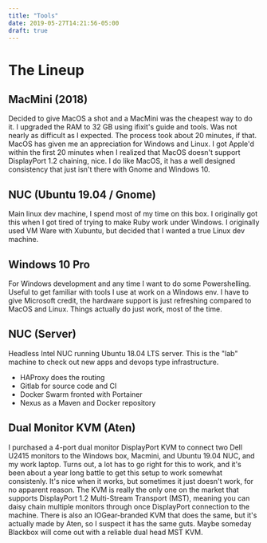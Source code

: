 ```yaml
---
title: "Tools"
date: 2019-05-27T14:21:56-05:00
draft: true
---
```


# The Lineup

## MacMini (2018)

Decided to give MacOS a shot and a MacMini was the cheapest way to do it. I upgraded the RAM to 32 GB using ifixit's guide and tools. Was not nearly as difficult as I expected. The process took about 20 minutes, if that.  MacOS has given me an appreciation for Windows and Linux.  I got Apple'd within the first 20 minutes when I realized that MacOS doesn't support DisplayPort 1.2 chaining, nice. I do like MacOS, it has a well designed consistency that just isn't there with Gnome and Windows 10.

## NUC (Ubuntu 19.04 / Gnome)

Main linux dev machine, I spend most of my time on this box.  I originally got this when I got tired of trying to make Ruby work under Windows.  I originally used VM Ware with Xubuntu, but decided that I wanted a true Linux dev machine.

## Windows 10 Pro

For Windows development and any time I want to do some Powershelling. Useful to get familiar with tools I use at work on a Windows env. I have to give Microsoft credit, the hardware support is just refreshing compared to MacOS and Linux. Things actually do just work, most of the time.

## NUC (Server)

Headless Intel NUC running Ubuntu 18.04 LTS server.  This is the "lab" machine to check out new apps and devops type infrastructure.

- HAProxy does the routing
- Gitlab for source code and CI
- Docker Swarm fronted with Portainer
- Nexus as a Maven and Docker repository

## Dual Monitor KVM (Aten)

I purchased a 4-port dual monitor DisplayPort KVM to connect two Dell U2415 monitors to the Windows box, Macmini, and Ubuntu 19.04 NUC, and my work laptop.  Turns out, a lot has to go right for this to work, and it's been about a year long battle to get this setup to work somewhat consistenly.  It's nice when it works, but sometimes it just doesn't work, for no apparent reason.  The KVM is really the only one on the market that supports DisplayPort 1.2 Multi-Stream Transport (MST), meaning you can daisy chain multiple monitors through once DisplayPort connection to the machine.  There is also an IOGear-branded KVM that does the same, but it's actually made by Aten, so I suspect it has the same guts.  Maybe someday Blackbox will come out with a reliable dual head MST KVM.